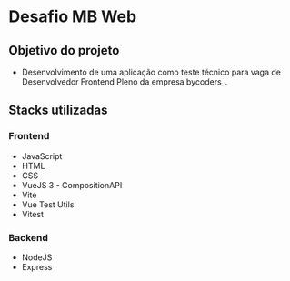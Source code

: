 # Desafio MB Web

## Objetivo do projeto

- Desenvolvimento de uma aplicação como teste técnico para vaga de Desenvolvedor Frontend Pleno da empresa bycoders_.

## Stacks utilizadas

### Frontend
- JavaScript
- HTML
- CSS
- VueJS 3 - CompositionAPI
- Vite
- Vue Test Utils
- Vitest

### Backend
- NodeJS
- Express
